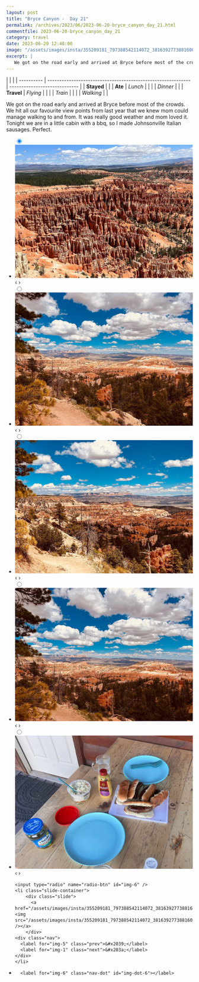 ```yaml
---
layout: post
title: "Bryce Canyon -  Day 21"
permalink: /archives/2023/06/2023-06-20-bryce_canyon_day_21.html
commentfile: 2023-06-20-bryce_canyon_day_21
category: travel
date: 2023-06-20 12:48:00
image: "/assets/images/insta/355209181_797388542114072_3816392773881600985_n_17991710267071146.jpg"
excerpt: |
   We got on the road early and arrived at Bryce before most of the crowds. We hit all our favourite view points from last year that we knew mom could manage walking to and from. It was really good weather and mom loved it. Tonight we are in a little cabin with a bbq, so I made Johnsonville Italian sausages. Perfect.
---
```


|            |                                                              |
| ---------- | ------------------------------------------------------------ | ----------------------------- |
| **Stayed** |  |
| **Ate**    | _Lunch_                                                      |          |
|            | _Dinner_                                                     |          |
| **Travel** | _Flying_                                                     |          |
|            | _Train_                                                      |          |
|            | _Walking_                                                    |          |


 We got on the road early and arrived at Bryce before most of the crowds. We hit all our favourite view points from last year that we knew mom could manage walking to and from. It was really good weather and mom loved it. Tonight we are in a little cabin with a bbq, so I made Johnsonville Italian sausages. Perfect.


<ul class="slides">
    <input type="radio" name="radio-btn" id="img-1" checked="checked" />
    <li class="slide-container">
        <div class="slide">
          <a href="/assets/images/insta/354806276_826891342302113_971785149509656871_n_18275091847122907.jpg"><img src="/assets/images/insta/354806276_826891342302113_971785149509656871_n_18275091847122907.jpg" /></a>
        </div>
    <div class="nav">
      <label for="img-6" class="prev">&#x2039;</label>
      <label for="img-2" class="next">&#x203a;</label>
    </div>
    </li>
        <input type="radio" name="radio-btn" id="img-2"  />
    <li class="slide-container">
        <div class="slide">
          <a href="/assets/images/insta/355631561_250998960965672_763223705890474957_n_18226180099170825.jpg"><img src="/assets/images/insta/355631561_250998960965672_763223705890474957_n_18226180099170825.jpg" /></a>
        </div>
    <div class="nav">
      <label for="img-1" class="prev">&#x2039;</label>
      <label for="img-3" class="next">&#x203a;</label>
    </div>
    </li>
        <input type="radio" name="radio-btn" id="img-3"  />
    <li class="slide-container">
        <div class="slide">
          <a href="/assets/images/insta/355128196_1427764264685778_569752145227234656_n_17999701624908341.jpg"><img src="/assets/images/insta/355128196_1427764264685778_569752145227234656_n_17999701624908341.jpg" /></a>
        </div>
    <div class="nav">
      <label for="img-2" class="prev">&#x2039;</label>
      <label for="img-4" class="next">&#x203a;</label>
    </div>
    </li>
        <input type="radio" name="radio-btn" id="img-4"  />
    <li class="slide-container">
        <div class="slide">
          <a href="/assets/images/insta/355410157_163932479892171_8821619715758787955_n_17982067757067931.jpg"><img src="/assets/images/insta/355410157_163932479892171_8821619715758787955_n_17982067757067931.jpg" /></a>
        </div>
    <div class="nav">
      <label for="img-3" class="prev">&#x2039;</label>
      <label for="img-5" class="next">&#x203a;</label>
    </div>
    </li>
        <input type="radio" name="radio-btn" id="img-5"  />
    <li class="slide-container">
        <div class="slide">
          <a href="/assets/images/insta/355117887_1680184712494597_3053444169494524706_n_17988269806955013.jpg"><img src="/assets/images/insta/355117887_1680184712494597_3053444169494524706_n_17988269806955013.jpg" /></a>
        </div>
    <div class="nav">
      <label for="img-4" class="prev">&#x2039;</label>
      <label for="img-6" class="next">&#x203a;</label>
    </div>
    </li>
    
    <input type="radio" name="radio-btn" id="img-6" />
    <li class="slide-container">
        <div class="slide">
          <a href="/assets/images/insta/355209181_797388542114072_3816392773881600985_n_17991710267071146.jpg"><img src="/assets/images/insta/355209181_797388542114072_3816392773881600985_n_17991710267071146.jpg" /></a>
        </div>
    <div class="nav">
      <label for="img-5" class="prev">&#x2039;</label>
      <label for="img-1" class="next">&#x203a;</label>
    </div>
    </li>
			
<li class="nav-dots">
      <label for="img-1" class="nav-dot" id="img-dot-1"></label>
      <label for="img-2" class="nav-dot" id="img-dot-2"></label>
      <label for="img-3" class="nav-dot" id="img-dot-3"></label>
      <label for="img-4" class="nav-dot" id="img-dot-4"></label>
      <label for="img-5" class="nav-dot" id="img-dot-5"></label>

      <label for="img-6" class="nav-dot" id="img-dot-6"></label>

</li>
</ul>        
             

		